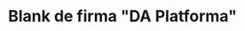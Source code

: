 ---
title: Blank de firma "DA Platforma"
category: Branding
category_slug: f-brand
type: image
image: assets/img/works/da-platforma/branding/letterhead_A4_DA.jpg
---